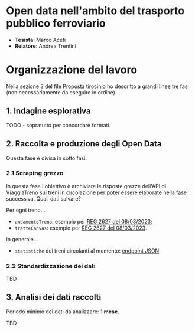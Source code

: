 # Open data nell'ambito del trasporto pubblico ferroviario

- __Tesista__: Marco Aceti
- __Relatore__: Andrea Trentini

# Organizzazione del lavoro

Nella sezione 3 del file [Proposta tirocinio](./Proposta%20tirocinio.pdf) ho descritto a grandi linee tre fasi (non necessariamente da eseguire in ordine).

## 1. Indagine esplorativa
TODO - sopratutto per concordare formati.

## 2. Raccolta e produzione degli Open Data

Questa fase è divisa in sotto fasi.

### 2.1 Scraping grezzo

In questa fase l'obiettivo è archiviare le risposte grezze dell'API di ViaggiaTreno sui treni in circolazione per poter essere elaborate nella fase successiva.
Quali dati salvare?

Per ogni treno...

- `andamentoTreno`: esempio per [REG 2627 del 08/03/2023](https://paste.studentiunimi.it/paste/lvtaHB5Z#sFyHHocv+HFT+JRiEY2+vXGJ0NZrERHylwkiPFaBH6h);
- `tratteCanvas`: esempio per [REG 2627 del 08/03/2023](https://paste.studentiunimi.it/paste/utVy3kYH#7hsBqOZk0ZTFFCjU5Q8rXbS0odxfAosDR3iHStyatDx).

In generale...

- `statistiche` dei treni circolanti al momento: [endpoint JSON](http://www.viaggiatreno.it/infomobilita/resteasy/viaggiatreno/statistiche/0).

### 2.2 Standardizzazione dei dati

TBD

## 3. Analisi dei dati raccolti

Periodo minimo dei dati da analizzare: __1 mese__.

TBD
